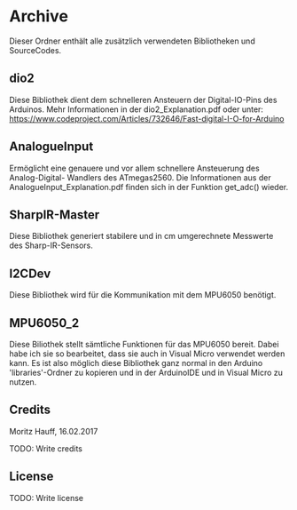 # Archive

Dieser Ordner enthält alle zusätzlich verwendeten Bibliotheken und SourceCodes.

## dio2

Diese Bibliothek dient dem schnelleren Ansteuern der Digital-IO-Pins des Arduinos.
Mehr Informationen in der dio2_Explanation.pdf oder unter: 
https://www.codeproject.com/Articles/732646/Fast-digital-I-O-for-Arduino

## AnalogueInput

Ermöglicht eine genauere und vor allem schnellere Ansteuerung des Analog-Digital-
Wandlers des ATmegas2560. Die Informationen aus der AnalogueInput_Explanation.pdf 
finden sich in der Funktion get_adc() wieder.

## SharpIR-Master

Diese Bibliothek generiert stabilere und in cm umgerechnete Messwerte des Sharp-IR-Sensors.

## I2CDev

Diese Bibliothek wird für die Kommunikation mit dem MPU6050 benötigt.

## MPU6050_2

Diese Biliothek stellt sämtliche Funktionen für das MPU6050 bereit.
Dabei habe ich sie so bearbeitet, dass sie auch in Visual Micro verwendet werden kann.
Es ist also möglich diese Bibliothek ganz normal in den Arduino 'libraries'-Ordner
zu kopieren und in der ArduinoIDE und in Visual Micro zu nutzen.

## Credits

Moritz Hauff, 16.02.2017

TODO: Write credits



## License



TODO: Write license